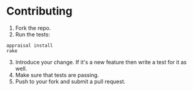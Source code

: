 # Contributing

1. Fork the repo.
2. Run the tests:

  ```
  appraisal install
  rake
  ```
3. Introduce your change. If it's a new feature then write a test for it as well.
4. Make sure that tests are passing.
5. Push to your fork and submit a pull request.
